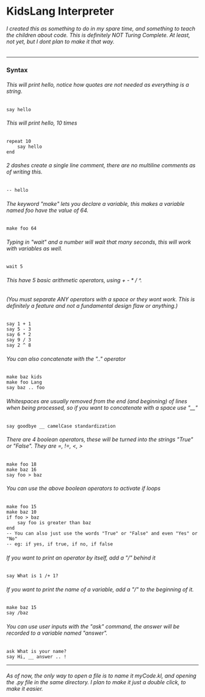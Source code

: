 # KidsLang Interpreter
###### I created this as something to do in my spare time, and something to teach the children about code. This is definitely NOT Turing Complete. At least, not yet, but I dont plan to make it that way. 
------------
### Syntax
###### This will print hello, notice how quotes are not needed as everything is a string.
```
say hello
```
###### This will print hello, 10 times
```
repeat 10
    say hello
end
```
###### 2 dashes create a single line comment, there are no multiline comments as of writing this.
```
-- hello
```
###### The keyword "make" lets you declare a variable, this makes a variable named foo have the value of 64.
```
make foo 64
```
###### Typing in "wait" and a number will wait that many seconds, this will work with variables as well.
```
wait 5
```
###### This have 5 basic arithmetic operators, using + - * / ^.
###### (You must separate ANY operators with a space or they wont work. This is *definitely* a feature and not a fundamental design flaw or anything.)
```
say 1 + 1
say 5 - 3
say 6 * 2
say 9 / 3
say 2 ^ 8
```
###### You can also concatenate with the ".." operator
```
make baz kids
make foo Lang
say baz .. foo
```
###### Whitespaces are usually removed from the end (and beginning) of lines when being processed, so if you want to concatenate with a space use "__"
```
say goodbye __ camelCase standardization
```
###### There are 4 boolean operators, these will be turned into the strings "True" or "False". They are =, !=, <, >
```
make foo 18
make baz 16
say foo > baz
```
###### You can use the above boolean operators to activate if loops
```
make foo 15
make baz 10
if foo > baz
    say foo is greater than baz
end
-- You can also just use the words "True" or "False" and even "Yes" or "No"
-- eg: if yes, if true, if no, if false
```
###### If you want to print an operator by itself, add a "/" behind it
```
say What is 1 /+ 1?
```
###### If you want to print the name of a variable, add a "/" to the beginning of it.
```
make baz 15
say /baz
```
###### You can use user inputs with the "ask" command, the answer will be recorded to a variable named "answer".
```
ask What is your name?
say Hi, __ answer .. !
```
------------
###### As of now, the only way to open a file is to name it myCode.kl, and opening the .py file in the same directory. I plan to make it just a double click, to make it easier.
